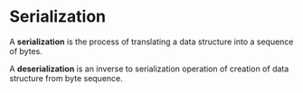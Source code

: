 # Serialization

A **serialization** is the process of translating a data structure into a sequence of bytes.

A **deserialization** is an inverse to serialization operation of creation of data structure from byte sequence.
